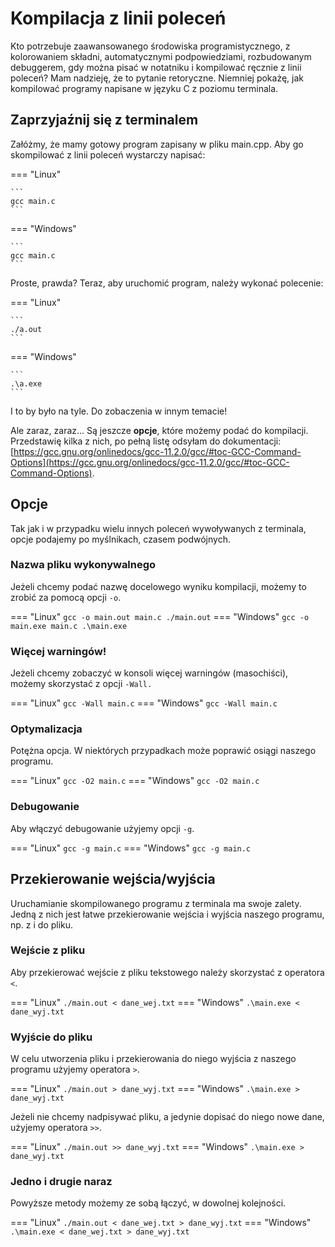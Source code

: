 # Kompilacja z linii poleceń

Kto potrzebuje zaawansowanego środowiska programistycznego, z kolorowaniem składni, automatycznymi podpowiedziami, rozbudowanym debuggerem, gdy można pisać w notatniku i kompilować ręcznie z linii poleceń? Mam nadzieję, że to pytanie retoryczne. Niemniej pokażę, jak kompilować programy napisane w języku C z poziomu terminala.

## Zaprzyjaźnij się z terminalem

Załóżmy, że mamy gotowy program zapisany w pliku main.cpp. Aby go skompilować z linii poleceń wystarczy napisać:

=== "Linux"

    ```
    gcc main.c
    ```

=== "Windows"

    ```
    gcc main.c
    ```

Proste, prawda? Teraz, aby uruchomić program, należy wykonać polecenie:

=== "Linux"

    ```
    ./a.out
    ```

=== "Windows"

    ```
    .\a.exe
    ```

I to by było na tyle. Do zobaczenia w innym temacie!

Ale zaraz, zaraz... Są jeszcze **opcje**, które możemy podać do kompilacji. Przedstawię kilka z nich, po pełną listę odsyłam do dokumentacji: [https://gcc.gnu.org/onlinedocs/gcc-11.2.0/gcc/#toc-GCC-Command-Options](https://gcc.gnu.org/onlinedocs/gcc-11.2.0/gcc/#toc-GCC-Command-Options).

## Opcje

Tak jak i w przypadku wielu innych poleceń wywoływanych z terminala, opcje podajemy po myślnikach, czasem podwójnych.

### Nazwa pliku wykonywalnego

Jeżeli chcemy podać nazwę docelowego wyniku kompilacji, możemy to zrobić za pomocą opcji `-o`.

=== "Linux"
    ```
    gcc -o main.out main.c
    ./main.out
    ```
=== "Windows"
    ```
    gcc -o main.exe main.c
    .\main.exe
    ```

### Więcej warningów!

Jeżeli chcemy zobaczyć w konsoli więcej warningów (masochiści), możemy skorzystać z opcji `-Wall.`

=== "Linux"
    ```
    gcc -Wall main.c
    ```
=== "Windows"
    ```
    gcc -Wall main.c
    ```

### Optymalizacja

Potężna opcja. W niektórych przypadkach może poprawić osiągi naszego programu.

=== "Linux"
    ```
    gcc -O2 main.c
    ```
=== "Windows"
    ```
    gcc -O2 main.c
    ```

### Debugowanie

Aby włączyć debugowanie użyjemy opcji `-g`.

=== "Linux"
    ```
    gcc -g main.c
    ```
=== "Windows"
    ```
    gcc -g main.c
    ```

## Przekierowanie wejścia/wyjścia

Uruchamianie skompilowanego programu z terminala ma swoje zalety. Jedną z nich jest łatwe przekierowanie wejścia i wyjścia naszego programu, np. z i do pliku.

### Wejście z pliku

Aby przekierować wejście z pliku tekstowego należy skorzystać z operatora `<`.

=== "Linux"
    ```
    ./main.out < dane_wej.txt
    ```
=== "Windows"
    ```
    .\main.exe < dane_wyj.txt
    ```

### Wyjście do pliku

W celu utworzenia pliku i przekierowania do niego wyjścia z naszego programu użyjemy operatora `>`.

=== "Linux"
    ```
    ./main.out > dane_wyj.txt
    ```
=== "Windows"
    ```
    .\main.exe > dane_wyj.txt
    ```

Jeżeli nie chcemy nadpisywać pliku, a jedynie dopisać do niego nowe dane, użyjemy operatora `>>`.

=== "Linux"
    ```
    ./main.out >> dane_wyj.txt
    ```
=== "Windows"
    ```
    .\main.exe > dane_wyj.txt
    ```

### Jedno i drugie naraz

Powyższe metody możemy ze sobą łączyć, w dowolnej kolejności.

=== "Linux"
    ```
    ./main.out < dane_wej.txt > dane_wyj.txt
    ```
=== "Windows"
    ```
    .\main.exe < dane_wej.txt > dane_wyj.txt
    ```
